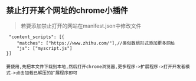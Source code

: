 禁止打开某个网址的chrome小插件
----------------------------
>若要添加禁止打开的网站在manifest.json中修改文件

     "content_scripts": [{
        "matches": ["https://www.zhihu.com/"],//类似数组形式添加更多网址
        "js": ["myscript.js"]
    }]
####
    要使用,先把本文件下载到本地,然后打开chrome浏览器,更多程序->扩展程序->打开开发者模式->点击加载已解压的扩展程序即可
